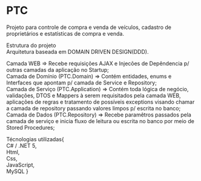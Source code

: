 # PTC

Projeto para controle de compra e venda de veículos, cadastro de proprietários e estatísticas de compra e venda. <br />

Estrutura do projeto<br />
Arquitetura baseada em DOMAIN DRIVEN DESIGN(DDD).<br />

Camada WEB => Recebe requisições AJAX e Injecões de Depêndencia p/ outras camadas da aplicação no Startup; <br />
Camada de Domínio (PTC.Domain) => Contém entidades, enums e Interfaces que apontam p/ camada de Service e Repository; <br />
Camada de Serviço (PTC.Application) => Contém toda lógica de negócio, validações, DTOS e Mappers à serem requisitados pela camada WEB, aplicações de regras e tratamento de possíveis exceptions visando chamar a camada de repository passando valores limpos p/ escrita no banco;<br />
Camada de Dados (PTC.Repository) => Recebe paramêtros passados pela camada de serviço e inicia fluxo de leitura ou escrita no banco por meio de Stored Procedures;<br />

 
Técnologias utilizadas{<br />
  C# / .NET 5,<br />
  Html,<br />
  Css,<br />
  JavaScript,<br />
  MySQL
}<br />


